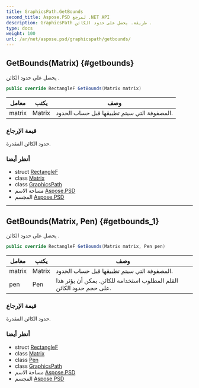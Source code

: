```yaml
---
title: GraphicsPath.GetBounds
second_title: Aspose.PSD لمرجع .NET API
description: GraphicsPath طريقة. يحصل على حدود الكائن .
type: docs
weight: 100
url: /ar/net/aspose.psd/graphicspath/getbounds/
---
```

## GetBounds(Matrix) {#getbounds}

يحصل على حدود الكائن .

```csharp
public override RectangleF GetBounds(Matrix matrix)
```

| معامل | يكتب | وصف |
| --- | --- | --- |
| matrix | Matrix | المصفوفة التي سيتم تطبيقها قبل حساب الحدود. |

### قيمة الإرجاع

حدود الكائن المقدرة.

### أنظر أيضا

* struct [RectangleF](../../rectanglef/)
* class [Matrix](../../matrix/)
* class [GraphicsPath](../)
* مساحة الاسم [Aspose.PSD](../../graphicspath/)
* المجسم [Aspose.PSD](../../../)

---

## GetBounds(Matrix, Pen) {#getbounds_1}

يحصل على حدود الكائن .

```csharp
public override RectangleF GetBounds(Matrix matrix, Pen pen)
```

| معامل | يكتب | وصف |
| --- | --- | --- |
| matrix | Matrix | المصفوفة التي سيتم تطبيقها قبل حساب الحدود. |
| pen | Pen | القلم المطلوب استخدامه للكائن. يمكن أن يؤثر هذا على حجم حدود الكائن. |

### قيمة الإرجاع

حدود الكائن المقدرة.

### أنظر أيضا

* struct [RectangleF](../../rectanglef/)
* class [Matrix](../../matrix/)
* class [Pen](../../pen/)
* class [GraphicsPath](../)
* مساحة الاسم [Aspose.PSD](../../graphicspath/)
* المجسم [Aspose.PSD](../../../)


